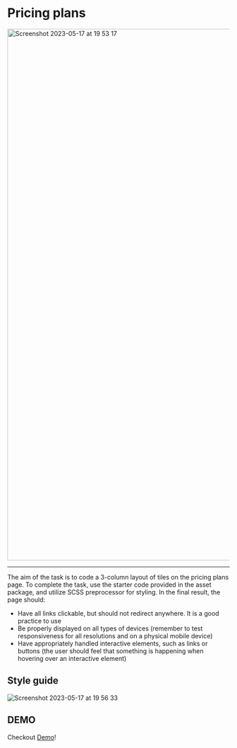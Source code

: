 Pricing plans
=======

<img width="1202" alt="Screenshot 2023-05-17 at 19 53 17" src="https://github.com/PatrykMO/Invo-Academy/assets/104906717/f1143088-d4dc-4f59-9a0d-899ed659459a">



<hr />

The aim of the task is to code a 3-column layout of tiles on the pricing plans page. To complete the task, use the starter code provided in the asset package, and utilize SCSS preprocessor for styling.
In the final result, the page should:
 - Have all links clickable, but should not redirect anywhere. It is a good practice to use <a href = "#"></a>
 - Be properly displayed on all types of devices (remember to test responsiveness for all resolutions and on a physical mobile device)
 - Have appropriately handled interactive elements, such as links or buttons (the user should feel that something is happening when hovering over an interactive element)
 
Style guide
-------

![Screenshot 2023-05-17 at 19 56 33](https://github.com/PatrykMO/Invo-Academy/assets/104906717/b85b8b6e-3ee2-4c0a-ba93-cf27a670005e)

DEMO 
------
Checkout [Demo](https://pricing-plans-nine.vercel.app/)!
